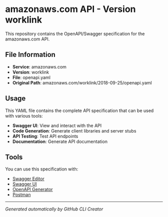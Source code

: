 # amazonaws.com API - Version worklink

This repository contains the OpenAPI/Swagger specification for the amazonaws.com API.

## File Information

- **Service**: amazonaws.com
- **Version**: worklink
- **File**: openapi.yaml
- **Original Path**: amazonaws.com/worklink/2018-09-25/openapi.yaml

## Usage

This YAML file contains the complete API specification that can be used with various tools:

- **Swagger UI**: View and interact with the API
- **Code Generation**: Generate client libraries and server stubs
- **API Testing**: Test API endpoints
- **Documentation**: Generate API documentation

## Tools

You can use this specification with:

- [Swagger Editor](https://editor.swagger.io/)
- [Swagger UI](https://swagger.io/tools/swagger-ui/)
- [OpenAPI Generator](https://openapi-generator.tech/)
- [Postman](https://www.postman.com/)

---

*Generated automatically by GitHub CLI Creator*
